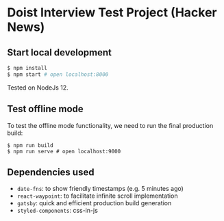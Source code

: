 # Doist Interview Test Project (Hacker News)

## Start local development

```sh
$ npm install
$ npm start # open localhost:8000
```

Tested on NodeJs 12.

## Test offline mode

To test the offline mode functionality, we need to run the final production build:

```
$ npm run build
$ npm run serve # open localhost:9000
```

## Dependencies used

- `date-fns`: to show friendly timestamps (e.g. 5 minutes ago)
- `react-waypoint`: to facilitate infinite scroll implementation
- `gatsby`: quick and efficient production build generation
- `styled-components`: css-in-js
